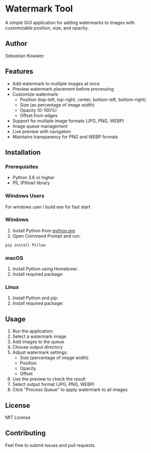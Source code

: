 # Watermark Tool

A simple GUI application for adding watermarks to images with customizable position, size, and opacity.

## Author
Sebastian Kowalec

## Features
- Add watermark to multiple images at once
- Preview watermark placement before processing
- Customize watermark:
  - Position (top-left, top-right, center, bottom-left, bottom-right)
  - Size (as percentage of image width)
  - Opacity (0-100%)
  - Offset from edges
- Support for multiple image formats (JPG, PNG, WEBP)
- Image queue management
- Live preview with navigation
- Maintains transparency for PNG and WEBP formats

## Installation

### Prerequisites
- Python 3.6 or higher
- PIL (Pillow) library

### Windows Users

For windows user i build exe for fast start

### Windows
1. Install Python from [python.org](https://python.org)
2. Open Command Prompt and run:
```bash
pip install Pillow
```

### macOS
1. Install Python using Homebrew:
2. Install required package:
### Linux
1. Install Python and pip:
2. Install required package:
## Usage
1. Run the application:
2. Select a watermark image
3. Add images to the queue
4. Choose output directory
5. Adjust watermark settings:
   - Size (percentage of image width)
   - Position
   - Opacity
   - Offset
6. Use the preview to check the result
7. Select output format (JPG, PNG, WEBP)
8. Click "Process Queue" to apply watermark to all images
## License
MIT License

## Contributing
Feel free to submit issues and pull requests.